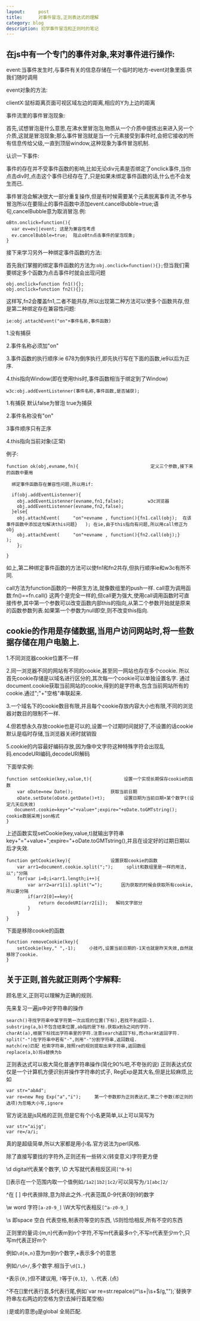 ```yaml
---
layout:     post
title:      对事件冒泡,正则表达式的理解
category: blog
description: 初学事件冒泡和正则时的笔记
---
```


<h2>在js中有一个专门的事件对象,来对事件进行操作:</h2>

event:当事件发生时,与事件有关的信息存储在一个临时的地方-event对象里面.供我们随时调用

event对象的方法:

clientX:鼠标距离页面可视区域左边的距离,相应的Y为上边的距离

事件流里的事件冒泡现象:

首先,试想冒泡是什么意思,在沸水里冒泡泡,物质从一个介质中提炼出来进入另一个介质,这就是冒泡现象;那么事件冒泡就是当一个元素接受到事件时,会把它接收的所有信息传给父级,一直到顶层window,这种现象为事件冒泡机制.

认识一下事件:

事件的存在并不受事件函数的影响,比如无论div元素是否绑定了onclick事件,当你点击div时,点击这个事件已经存在了,只是如果未绑定事件函数的话,什么也不会发生而已.

事件冒泡会解决很大一部分重复操作,但是有时候需要某个元素脱离事件流,不参与冒泡所以在要阻止的事件函数中添加event.cancelBubble=true;语句,cancelBubble意为取消冒泡.例:
```
oBtn.onclick=function(){
  var ev=ev||event; 这是为兼容性考虑
  ev.cancelBubble=true;  阻止oBtn点击事件的冒泡现象;
}
```
接下来学习另外一种绑定事件函数的方法:

首先我们掌握的绑定事件函数的方法为:`obj.onclick=function(){};`但当我们需要绑定多个函数为点击事件时就会出现问题
```
obj.onclick=function fn1(){};
obj.onclick=function fn2(){};
```
这样写,fn2会覆盖fn1,二者不能共存,所以出现第二种方法可以使多个函数共存,但是第二种绑定存在兼容性问题:

`ie:obj.attachEvent("on"+事件名称,事件函数)`

1.没有捕获

2.事件名称必须加"on"

3.事件函数的执行顺序:ie 678为倒序执行,即先执行写在下面的函数,ie9以后为正序.

4.this指向Window(即在使用this时,事件函数相当于绑定到了Window)

`w3c:obj.addEventListenner(事件名称,事件函数,是否捕获);`

1.有捕获   默认false为冒泡   true为捕获 

2.事件名称没有"on"

3事件顺序只有正序

4.this指向当前对象(正常)

例子:
```
function ok(obj,evname,fn){                           定义三个参数,接下来的函数中要用

  绑定事件函数存在兼容性问题,所以用if:

  if(obj.addEventListenner){ 
    obj.addEventListenner(evname,fn1,false);         w3c浏览器
    obj.addEventListenner(evname,fn2,false);
  }else{
    obj.attachEvent(     "on"+evname , function(){fn1.call(obj);  在该事件函数中添加这句解决this问题}   ); 在ie,由于this指向有问题,所以用call修正为obj
    obj.attachEvent(     "on"+evname , function(){fn2.call(obj);}                                       );
    };

}
```
如上,第二种绑定事件函数的方法可以使fn1和fn2共存,但执行顺序ie和w3c有所不同.

call方法为function函数的一种原生方法,就像数组里的push一样.
call意为调用函数:fn()==fn.call() 这两个是完全一样的,但call更为强大,使用call调用函数时可直接传参,其中第一个参数可以改变函数内部this的指向,从第二个参数开始就是原来的函数参数列表.如果第一个参数为null即空,则不改变this指向.

<h2>cookie的作用是存储数据,当用户访问网站时,将一些数据存储在用户电脑上.</h2>

1.不同浏览器cookie位置不一样

2.同一浏览器不同的网站有不同的cookie,甚至同一网站也存在多个cookie. 所以首先cookie存储是以域名进行区分的,其次每一个cookie可以单独设置名字.
通过document.cookie获取当前网站的cookie,得到的是字符串,包含当前网站所有的cookie.通过";"+"空格"串联起来.

3.一个域名下的cookie数目有限,并且每个cookie存放内容大小也有限,不同的浏览器对数目的限制不一样.

4.但若想永久存放cookie也是可以的,设置一个过期时间就好了,不设置的话cookie默认是临时存储,当浏览器关闭时就销毁

5.cookie的内容最好编码存放,因为像中文字符这种特殊字符会出现乱码.encodeURI编码,decodeURI解码

下面举实例:
```
function setCookie(key,value,t){            设置一个实现长期保存cookie的函数
    var oDate=new Date();              获取当前日期
    oDate.setDate(oDate.getDate()+t);       设置日期为当前日期+某个数字t(设定几天后失效)
   document.cookie=key+"="+value+";expire="+oDate.toGMTstring();     cookie数据采用json格式
}
```
  上述函数实现setCookie(key,value,t)就输出字符串key+"="+value+";expire="+oDate.toGMTstring(),并且在设定好的过期日期以后才失效.
```
function getCookie(key){               设置获取cookie的函数
    var arr1=document.cookie.split(";");     split和数组里是一样的用法,以";"分隔
    for(var i=0;i<arr1.length;i++){
        var arr2=arr1[i].split("=");       因为获取的时候会获取所有cookie,所以要分隔
        if(arr2[0]==key){
            return decodeURI(arr2[i]);   解码文字部分
        }
    }
}
```
下面是移除cookie的函数
```
function removeCookie(key){
    setCookie(key," ",-1);     小技巧,设置当前日期的-1天也就是昨天失效,自然就移除了cookie.
}
```

<h2>关于正则,首先就正则两个字解释:</h2>

顾名思义,正则可以理解为正确的规则.

先来复习一遍js中对字符串的操作
```
search()寻找字符串中某字符第一次出现的位置(下标),若找不到返回-1.
substring(a,b)不包含结束位置,ab指的是下标.获取a到b之间的字符.
charAt(a),根据下标找出字符串里的字符.注意search返回下标,而charAt返回字符.
split("-")在字符串中若有"-",则用"-"分割字符串,返回数组.
match(re)匹配 检索字符串,按照re的规则提取出来字符串,返回数组
replace(a,b)将a替换为b
```
正则表达式可以极大简化普通字符串操作(简化90%吧,不夸张的说)
正则表达式仅仅是一个计算机方便识别并操作字符串的式子,
RegExp是其大名,但是比较麻烦,比如
```
var str="abAd";
var re=new Reg Exp("a","i");     第一个参数即为正则表达式,第二个参数(即正则的选项)为忽略大小写,ignore
```
官方说法是js风格的正则,但是它有个小名更简单,以上可以简写为
```
var str="aijg";
var re=/a/i;
```
真的是超级简单,所以大家都是用小名.官方说法为perl风格.

除了直接写要找的字符外,正则还有一些转义(转变意义)字符更方便

\d  digital代表某个数字,  \D 大写就代表相反区间`[^0-9]`

[]表示在一个范围内取一个值例如`/1a2|1b2|1c2/`可以简写为`/1[abc]2/`

^在 [ ] 中代表排除,意为除此之外.-代表范围,0-9代表0到9的数字

\w word 字符`[a-z0-9_]`  \W大写代表相反`[^a-z0-9_]`

\s  即space 空白 代表空格,制表符等空的东西,  \S则恰恰相反,所有不空的东西

正则里的量词:{m,n}代表m到n个字符,不写m代表最多n个,不写n代表至少m个,只写m代表正好m个

例如`\d{m,n}`意为m到n个数字,+表示多个的意思

例如`/\d+/`,多个数字.相当于`\d{1,}`

`*`表示`{0,}`但不建议用, `?`等于`{0,1}`, ` \.`代表` . `(点)

^不在[]里代表行首,$代表行尾,例如`var re=str.repalce(/^\s+|\s+$/g,"");`替换字符串左右两边的空格为空(去掉行首尾空格)

`|`是或的意思`g`是global 全局匹配.